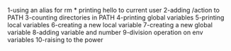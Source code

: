 
1-using an alias for rm *
printing hello to current user
2-adding /action to PATH
3-counting directories in PATH
4-printing global variables
5-printing local variables
6-creating a new local variable
7-creating a new global variable
8-adding variable and number
9-division operation on env variables
10-raising to the power

